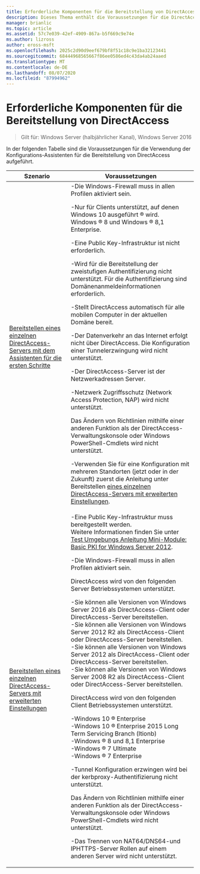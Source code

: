 ```yaml
---
title: Erforderliche Komponenten für die Bereitstellung von DirectAccess
description: Dieses Thema enthält die Voraussetzungen für die DirectAccess-Bereitstellung in Windows Server 2016.
manager: brianlic
ms.topic: article
ms.assetid: 57c7e039-42ef-4909-867a-b5f669c9e74e
ms.author: lizross
author: eross-msft
ms.openlocfilehash: 2025c2d90d9eef679bf8f51c18c9e1ba32123441
ms.sourcegitcommit: 68444968565667f86ee0586ed4c43da4ab24aaed
ms.translationtype: MT
ms.contentlocale: de-DE
ms.lasthandoff: 08/07/2020
ms.locfileid: "87994962"
---
```

# <a name="prerequisites-for-deploying-directaccess"></a>Erforderliche Komponenten für die Bereitstellung von DirectAccess

>Gilt für: Windows Server (halbjährlicher Kanal), Windows Server 2016

In der folgenden Tabelle sind die Voraussetzungen für die Verwendung der Konfigurations-Assistenten für die Bereitstellung von DirectAccess aufgeführt.

|Szenario|Voraussetzungen|
|-|-|
|[Bereitstellen eines einzelnen DirectAccess-Servers mit dem Assistenten für die ersten Schritte](../../remote-access/directaccess/single-server-wizard/Deploy-a-Single-DirectAccess-Server-Using-the-Getting-Started-Wizard.md)|-Die Windows-Firewall muss in allen Profilen aktiviert sein.<p>-Nur für Clients unterstützt, auf denen Windows 10 ausgeführt &reg; wird. <br />              Windows &reg; 8 und Windows &reg; 8,1 Enterprise.<p>-Eine Public Key-Infrastruktur ist nicht erforderlich.<p>-Wird für die Bereitstellung der zweistufigen Authentifizierung nicht unterstützt. Für die Authentifizierung sind Domänenanmeldeinformationen erforderlich.<p>-Stellt DirectAccess automatisch für alle mobilen Computer in der aktuellen Domäne bereit.<p>-Der Datenverkehr an das Internet erfolgt nicht über DirectAccess. Die Konfiguration einer Tunnelerzwingung wird nicht unterstützt.<p>-Der DirectAccess-Server ist der Netzwerkadressen Server.<p>-Netzwerk Zugriffsschutz (Network Access Protection, NAP) wird nicht unterstützt.<p>Das Ändern von Richtlinien mithilfe einer anderen Funktion als der DirectAccess-Verwaltungskonsole oder Windows PowerShell-Cmdlets wird nicht unterstützt.<p>-Verwenden Sie für eine Konfiguration mit mehreren Standorten (jetzt oder in der Zukunft) zuerst die Anleitung unter Bereitstellen [eines einzelnen DirectAccess-Servers mit erweiterten Einstellungen](../../remote-access/directaccess/single-server-advanced/Deploy-a-Single-DirectAccess-Server-with-Advanced-Settings.md).|
|[Bereitstellen eines einzelnen DirectAccess-Servers mit erweiterten Einstellungen](../../remote-access/directaccess/single-server-advanced/Deploy-a-Single-DirectAccess-Server-with-Advanced-Settings.md)|-Eine Public Key-Infrastruktur muss bereitgestellt werden.<br /> Weitere Informationen finden Sie unter [Test Umgebungs Anleitung Mini-Module: Basic PKI for Windows Server 2012](/answers/topics/windows-server-2012.html).<p>-Die Windows-Firewall muss in allen Profilen aktiviert sein.<p>DirectAccess wird von den folgenden Server Betriebssystemen unterstützt.<p>-Sie können alle Versionen von Windows Server 2016 als DirectAccess-Client oder DirectAccess-Server bereitstellen.<br />-Sie können alle Versionen von Windows Server 2012 R2 als DirectAccess-Client oder DirectAccess-Server bereitstellen.<br />-Sie können alle Versionen von Windows Server 2012 als DirectAccess-Client oder DirectAccess-Server bereitstellen.<br />-Sie können alle Versionen von Windows Server 2008 R2 als DirectAccess-Client oder DirectAccess-Server bereitstellen.<p>DirectAccess wird von den folgenden Client Betriebssystemen unterstützt.<p>-Windows 10 &reg; Enterprise<br />-Windows 10 &reg; Enterprise 2015 Long Term Servicing Branch (ltionb)<br />-Windows &reg; 8 und 8,1 Enterprise<br />-Windows &reg; 7 Ultimate<br />-Windows &reg; 7 Enterprise<p>-Tunnel Konfiguration erzwingen wird bei der kerbproxy-Authentifizierung nicht unterstützt.<p>Das Ändern von Richtlinien mithilfe einer anderen Funktion als der DirectAccess-Verwaltungskonsole oder Windows PowerShell-Cmdlets wird nicht unterstützt.<p>-Das Trennen von NAT64/DNS64-und IPHTTPS-Server Rollen auf einem anderen Server wird nicht unterstützt.|